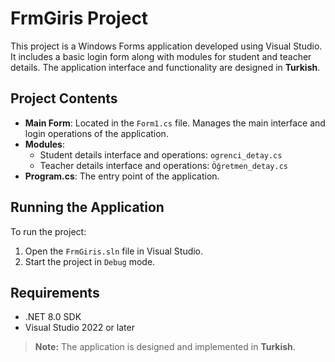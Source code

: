 # FrmGiris Project

This project is a Windows Forms application developed using Visual Studio. It includes a basic login form along with modules for student and teacher details. The application interface and functionality are designed in **Turkish**.

## Project Contents
- **Main Form**: Located in the `Form1.cs` file. Manages the main interface and login operations of the application.
- **Modules**:
  - Student details interface and operations: `ogrenci_detay.cs`
  - Teacher details interface and operations: `Öğretmen_detay.cs`
- **Program.cs**: The entry point of the application.

## Running the Application
To run the project:
1. Open the `FrmGiris.sln` file in Visual Studio.
2. Start the project in `Debug` mode.

## Requirements
- .NET 8.0 SDK
- Visual Studio 2022 or later

> **Note:** The application is designed and implemented in **Turkish**.
